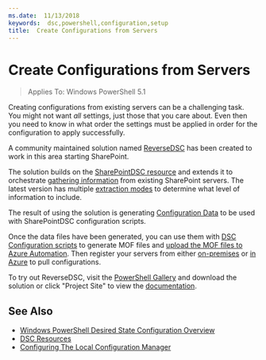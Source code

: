 ```yaml
---
ms.date:  11/13/2018
keywords:  dsc,powershell,configuration,setup
title:  Create Configurations from Servers
---
```

# Create Configurations from Servers

> Applies To: Windows PowerShell 5.1

Creating configurations from existing servers can be a challenging task.
You might not want *all* settings,
just those that you care about.
Even then you need to know in what order the settings
must be applied in order for the configuration to apply successfully.

A community maintained solution named
[ReverseDSC](https://github.com/microsoft/reversedsc)
has been created to work in this area starting SharePoint.

The solution builds on the
[SharePointDSC resource](https://github.com/powershell/sharepointdsc)
and extends it to orchestrate
[gathering information](https://github.com/Microsoft/sharepointDSC.reverse#how-to-use)
from existing SharePoint servers.
The latest version has multiple
[extraction modes](https://github.com/Microsoft/SharePointDSC.Reverse/wiki/Extraction-Modes)
to determine what level of information to include.

The result of using the solution is generating
[Configuration Data](https://github.com/Microsoft/sharepointDSC.reverse#configuration-data)
to be used with SharePointDSC configuration scripts.

Once the data files have been generated,
you can use them with
[DSC Configuration scripts](configurations.md)
to generate MOF files
and
[upload the MOF files to Azure Automation](https://docs.microsoft.com/en-us/azure/automation/tutorial-configure-servers-desired-state#create-and-upload-a-configuration-to-azure-automation).
Then register your servers from either
[on-premises](https://docs.microsoft.com/en-us/azure/automation/automation-dsc-onboarding#physicalvirtual-windows-machines-on-premises-or-in-a-cloud-other-than-azureaws)
or [in Azure](https://docs.microsoft.com/en-us/azure/automation/automation-dsc-onboarding#azure-virtual-machines)
to pull configurations.

To try out ReverseDSC, visit the
[PowerShell Gallery](http://www.powershellgallery.com)
and download the solution or click "Project Site"
to view the
[documentation](https://github.com/Microsoft/sharepointDSC.reverse).

## See Also

- [Windows PowerShell Desired State Configuration Overview](overview.md)
- [DSC Resources](resources.md)
- [Configuring The Local Configuration Manager](metaConfig.md)